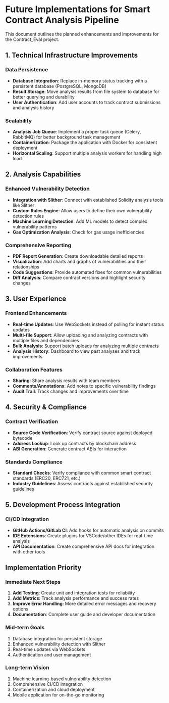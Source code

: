# Future Implementations for Smart Contract Analysis Pipeline

This document outlines the planned enhancements and improvements for the Contract_Eval project.

## 1. Technical Infrastructure Improvements

### Data Persistence
- **Database Integration**: Replace in-memory status tracking with a persistent database (PostgreSQL, MongoDB)
- **Result Storage**: Move analysis results from file system to database for better querying and durability
- **User Authentication**: Add user accounts to track contract submissions and analysis history

### Scalability
- **Analysis Job Queue**: Implement a proper task queue (Celery, RabbitMQ) for better background task management
- **Containerization**: Package the application with Docker for consistent deployment
- **Horizontal Scaling**: Support multiple analysis workers for handling high load

## 2. Analysis Capabilities

### Enhanced Vulnerability Detection
- **Integration with Slither**: Connect with established Solidity analysis tools like Slither
- **Custom Rules Engine**: Allow users to define their own vulnerability detection rules
- **Machine Learning Detection**: Add ML models to detect complex vulnerability patterns
- **Gas Optimization Analysis**: Check for gas usage inefficiencies

### Comprehensive Reporting
- **PDF Report Generation**: Create downloadable detailed reports
- **Visualization**: Add charts and graphs of vulnerabilities and their relationships
- **Code Suggestions**: Provide automated fixes for common vulnerabilities
- **Diff Analysis**: Compare contract versions and highlight security changes

## 3. User Experience

### Frontend Enhancements
- **Real-time Updates**: Use WebSockets instead of polling for instant status updates
- **Multi-file Support**: Allow uploading and analyzing contracts with multiple files and dependencies
- **Bulk Analysis**: Support batch uploads for analyzing multiple contracts
- **Analysis History**: Dashboard to view past analyses and track improvements

### Collaboration Features
- **Sharing**: Share analysis results with team members
- **Comments/Annotations**: Add notes to specific vulnerability findings
- **Audit Trail**: Track changes and improvements over time

## 4. Security & Compliance

### Contract Verification
- **Source Code Verification**: Verify contract source against deployed bytecode
- **Address Lookup**: Look up contracts by blockchain address
- **ABI Generation**: Generate contract ABIs for interaction

### Standards Compliance
- **Standard Checks**: Verify compliance with common smart contract standards (ERC20, ERC721, etc.)
- **Industry Guidelines**: Assess contracts against established security guidelines

## 5. Development Process Integration

### CI/CD Integration
- **GitHub Actions/GitLab CI**: Add hooks for automatic analysis on commits
- **IDE Extensions**: Create plugins for VSCode/other IDEs for real-time analysis
- **API Documentation**: Create comprehensive API docs for integration with other tools

## Implementation Priority

### Immediate Next Steps
1. **Add Testing**: Create unit and integration tests for reliability
2. **Add Metrics**: Track analysis performance and success rates
3. **Improve Error Handling**: More detailed error messages and recovery options
4. **Documentation**: Complete user guide and developer documentation

### Mid-term Goals
1. Database integration for persistent storage
2. Enhanced vulnerability detection with Slither
3. Real-time updates via WebSockets
4. Authentication and user management

### Long-term Vision
1. Machine learning-based vulnerability detection
2. Comprehensive CI/CD integration
3. Containerization and cloud deployment
4. Mobile application for on-the-go monitoring
